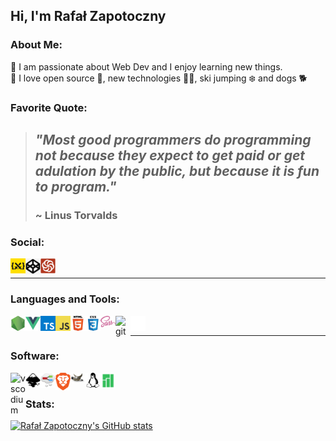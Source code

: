 ## Hi, I'm Rafał Zapotoczny

### About Me: 
🚀 I am passionate about Web Dev and I enjoy learning new things.<br>
💚 I love open source 👐, new technologies 👨‍💻, ski jumping ❄️ and dogs 🐕

### Favorite Quote: 

> ## _"Most good programmers do programming not because they expect to get paid or get adulation by the public, but because it is fun to program."_
> ### ~ Linus Torvalds

### Social:
<p dir="auto">
  <a href="https://cssbattle.dev/player/zapotoczny" ref="nofollow">
    <img align="left" src="https://github.com/Zapotoczny-Rafal/Zapotoczny-Rafal/blob/main/images/css-battle.png" alt="css battle profile" width="24px"/>
  </a> 
  <a href="https://codepen.io/Rzapotoczny" ref="nofollow">
    <img align="left" src="https://github.com/Zapotoczny-Rafal/Zapotoczny-Rafal/blob/main/images/codepen-logo.png" alt="codepen profile" width="24px"/>
  </a>
  <a href="https://www.codewars.com/users/Zapotoczny-Rafal" ref="nofollow">
    <img align="left" src="https://github.com/Zapotoczny-Rafal/Zapotoczny-Rafal/blob/main/images/codewars.svg" alt="codewars profile" width="24px"/>
  </a>
  <br>
</p>
<hr></hr>

### Languages and Tools:
<p dir="auto">
  <a href="https://nodejs.org/en/" rel="nofollow">
    <img align="left" alt="node js" width="24px" src="https://raw.githubusercontent.com/github/explore/80688e429a7d4ef2fca1e82350fe8e3517d3494d/topics/nodejs/nodejs.png">
  </a>
  <a href="https://v3.vuejs.org/" rel="nofollow">
    <img align="left" alt="vue" width="24px" src="https://raw.githubusercontent.com/github/explore/80688e429a7d4ef2fca1e82350fe8e3517d3494d/topics/vue/vue.png">
  </a>
  <a href="https://www.typescriptlang.org/" rel="nofollow">
    <img align="left" alt="typescript" width="24px" src="https://raw.githubusercontent.com/github/explore/80688e429a7d4ef2fca1e82350fe8e3517d3494d/topics/typescript/typescript.png">
  </a>
  <a href="https://developer.mozilla.org/pl/docs/Web/JavaScript" rel="nofollow">
    <img align="left" alt="javascript" width="24px" src="https://raw.githubusercontent.com/github/explore/80688e429a7d4ef2fca1e82350fe8e3517d3494d/topics/javascript/javascript.png">
  </a>
  <a href="https://www.w3.org/html/" rel="nofollow">
    <img align="left" alt="HTML5" width="24px" src="https://raw.githubusercontent.com/github/explore/80688e429a7d4ef2fca1e82350fe8e3517d3494d/topics/html/html.png">
  </a>
  <a href="https://www.w3schools.com/css/" rel="nofollow">
    <img align="left" alt="CSS3" width="24px" src="https://raw.githubusercontent.com/github/explore/80688e429a7d4ef2fca1e82350fe8e3517d3494d/topics/css/css.png">
  </a>
  <a href="https://sass-lang.com/" rel="nofollow">
    <img align="left" alt="SCSS" width="24px" src="https://github.com/Zapotoczny-Rafal/Zapotoczny-Rafal/blob/main/images/sass.svg.png">
  </a>
  <a href="https://git-scm.com/" rel="nofollow"> 
    <img align="left" alt="git" width="24px" src="https://camo.githubusercontent.com/fbfcb9e3dc648adc93bef37c718db16c52f617ad055a26de6dc3c21865c3321d/68747470733a2f2f7777772e766563746f726c6f676f2e7a6f6e652f6c6f676f732f6769742d73636d2f6769742d73636d2d69636f6e2e737667" data-canonical-src="https://www.vectorlogo.zone/logos/git-scm/git-scm-icon.svg">
  </a>
  <a target="_blank" rel="noopener noreferrer" href="https://github.com/Zapotoczny-Rafal/Zapotoczny-Rafal/blob/main/images/github.svg">
    <img align="left" alt="git" width="24px" src="https://github.com/Zapotoczny-Rafal/Zapotoczny-Rafal/blob/main/images/github.svg">
  </a>
  <br>
</p>  
<hr></hr>

### Software:
<p dir="auto">
  <a href="https://vscodium.com/" ref="nofollow">
    <img align="left" src="https://github.com/Zapotoczny-Rafal/Zapotoczny-Rafal/blob/main/images/vscodium.svg" alt="vscodium" width="24px"/>
  </a> 
  <a href="https://inkscape.org/" ref="nofollow">
    <img align="left" src="https://github.com/Zapotoczny-Rafal/Zapotoczny-Rafal/blob/main/images/Inkscape.svg" alt="inkscape" width="24px"/>
  </a>
  <a href="https://github.com/phase1geo/Minder" ref="nofollow">
    <img align="left" src="https://github.com/Zapotoczny-Rafal/Zapotoczny-Rafal/blob/main/images/minder.png" alt="minder" width="24px"/>
  </a>
  <a href="https://brave.com/" ref="nofollow">
    <img align="left" src="https://github.com/Zapotoczny-Rafal/Zapotoczny-Rafal/blob/main/images/brave.png" alt="brave" width="24px"/>
  </a>
  <a href="https://www.gimp.org/" ref="nofollow">
    <img align="left" src="https://github.com/Zapotoczny-Rafal/Zapotoczny-Rafal/blob/main/images/gimp.svg.png" alt="gimp" width="24px"/>
  </a>
  <a href="https://www.linux.com/" ref="nofollow">
    <img align="left" src="https://github.com/Zapotoczny-Rafal/Zapotoczny-Rafal/blob/main/images/linux.png" alt="linux" width="24px"/>
  </a>
  <a href="https://manjaro.org/" ref="nofollow">
    <img align="left" src="https://github.com/Zapotoczny-Rafal/Zapotoczny-Rafal/blob/main/images/manjaro.png" alt="manjaro" width="24px"/>
  </a>
  <br>
</p>

### Stats: 
[![Rafał Zapotoczny's GitHub stats](https://github-readme-stats.vercel.app/api?username=Zapotoczny-Rafal)](https://github.com/anuraghazra/github-readme-stats)
